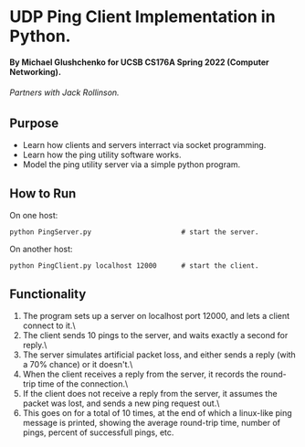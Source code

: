 # UDP Ping Client Implementation in Python.
#### By Michael Glushchenko for UCSB CS176A Spring 2022 (Computer Networking).
###### Partners with Jack Rollinson.

## Purpose
  - Learn how clients and servers interract via socket programming.
  - Learn how the ping utility software works.
  - Model the ping utility server via a simple python program.

## How to Run
On one host:
~~~
python PingServer.py                      # start the server.
~~~
On another host:
~~~
python PingClient.py localhost 12000      # start the client.
~~~

## Functionality
1) The program sets up a server on localhost port 12000, and lets a client connect to it.\
2) The client sends 10 pings to the server, and waits exactly a second for reply.\
3) The server simulates artificial packet loss, and either sends a reply (with a 70% chance) or it doesn't.\
4) When the client receives a reply from the server, it records the round-trip time of the connection.\
5) If the client does not receive a reply from the server, it assumes the packet was lost, and sends a new ping request out.\
6) This goes on for a total of 10 times, at the end of which a linux-like ping message is printed, showing the average round-trip time, number of pings, percent of successfull pings, etc.
